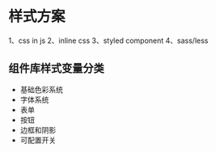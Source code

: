 # 样式方案
1、css in js
2、inline css
3、styled component
4、sass/less

## 组件库样式变量分类
- 基础色彩系统
- 字体系统
- 表单
- 按钮
- 边框和阴影
- 可配置开关